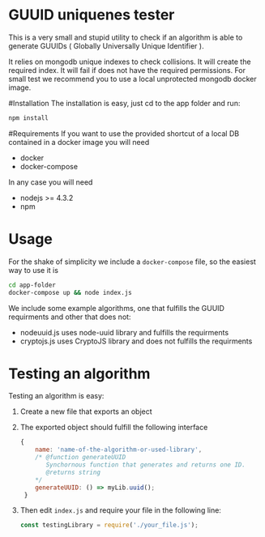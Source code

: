 # GUUID uniquenes tester
This is a very small and stupid utility to check if an algorithm is able to
generate GUUIDs (	Globally Universally Unique Identifier ).

It relies on mongodb unique indexes to check collisions.
It will create the required index. It will fail if does not have the required permissions.
For small test we recommend you to use a local unprotected mongodb docker image.

#Installation
The installation is easy, just cd to the app folder and run:

```sh
npm install
```

#Requirements
If you want to use the provided shortcut of a local DB contained in a docker image you will need

- docker
- docker-compose

In any case you will need
- nodejs >= 4.3.2
- npm

# Usage
For the shake of simplicity we include a `docker-compose` file, so the easiest way to use it is

```sh
cd app-folder
docker-compose up && node index.js
```

We include some example algorithms, one that fulfills the GUUID
requirments and other that does not:
- nodeuuid.js uses node-uuid library and fulfills the requirments
- cryptojs.js uses CryptoJS library and does not fulfills the requirments

# Testing an algorithm
Testing an algorithm is easy:

1. Create a new file that exports an object
1. The exported object should fulfill the following interface

   ```js
   {
       name: 'name-of-the-algorithm-or-used-library',
       /* @function generateUUID
          Synchornous function that generates and returns one ID.
          @returns string
       */
       generateUUID: () => myLib.uuid();
    }
   ```
1. Then edit `index.js` and require your file in the following line:

    ```js
    const testingLibrary = require('./your_file.js');
    ```

